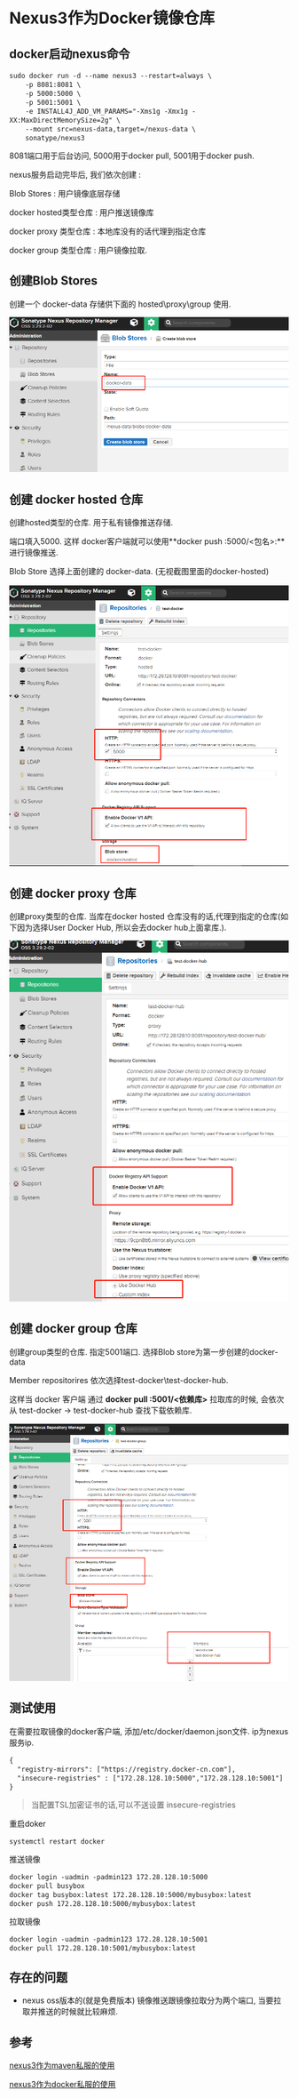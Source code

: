 # Nexus3作为Docker镜像仓库



## docker启动nexus命令

```shell
sudo docker run -d --name nexus3 --restart=always \
    -p 8081:8081 \
    -p 5000:5000 \
    -p 5001:5001 \
    -e INSTALL4J_ADD_VM_PARAMS="-Xms1g -Xmx1g -XX:MaxDirectMemorySize=2g" \
    --mount src=nexus-data,target=/nexus-data \
    sonatype/nexus3
```

8081端口用于后台访问, 5000用于docker pull, 5001用于docker push.



nexus服务启动完毕后, 我们依次创建 :

Blob Stores : 用户镜像底层存储

docker hosted类型仓库 : 用户推送镜像库

docker proxy 类型仓库 : 本地库没有的话代理到指定仓库

docker group 类型仓库 : 用户镜像拉取. 



## 创建Blob Stores

创建一个 docker-data 存储供下面的 hosted\proxy\group 使用.

![image-20210319161657887](nexus_docker_repo/image-20210319161657887.png)

##  创建 docker hosted 仓库

创建hosted类型的仓库.  用于私有镜像推送存储. 

端口填入5000.  这样 docker客户端就可以使用**docker push <IP>:5000/<包名>:<TAG>**进行镜像推送.

Blob Store 选择上面创建的 docker-data.  (无视截图里面的docker-hosted)

![image-20210319161932060](nexus_docker_repo/image-20210319161932060.png)

## 创建 docker proxy 仓库

创建proxy类型的仓库.  当库在docker hosted 仓库没有的话,代理到指定的仓库(如下因为选择User Docker Hub, 所以会去docker hub上面拿库.).

![image-20210319162033785](nexus_docker_repo/image-20210319162033785.png)

## 创建 docker group 仓库

创建group类型的仓库.  指定5001端口. 选择Blob store为第一步创建的docker-data

Member repositorires 依次选择test-docker\test-docker-hub. 

这样当 docker 客户端 通过 **docker pull <ip>:5001/<依赖库>**  拉取库的时候, 会依次从 test-docker -> test-docker-hub 查找下载依赖库.

![image-20210319162137988](nexus_docker_repo/image-20210319162137988.png)

## 测试使用

在需要拉取镜像的docker客户端, 添加/etc/docker/daemon.json文件. ip为nexus服务ip.

```
{
  "registry-mirrors": ["https://registry.docker-cn.com"],
  "insecure-registries" : ["172.28.128.10:5000","172.28.128.10:5001"]
}

```

> 当配置TSL加密证书的话,可以不送设置 insecure-registries

重启doker

```
systemctl restart docker
```

推送镜像

```
docker login -uadmin -padmin123 172.28.128.10:5000
docker pull busybox
docker tag busybox:latest 172.28.128.10:5000/mybusybox:latest
docker push 172.28.128.10:5000/mybusybox:latest
```

拉取镜像

```
docker login -uadmin -padmin123 172.28.128.10:5001
docker pull 172.28.128.10:5001/mybusybox:latest
```



## 存在的问题

- nexus oss版本的(就是免费版本) 镜像推送跟镜像拉取分为两个端口, 当要拉取并推送的时候就比较麻烦. 

## 参考

[nexus3作为maven私服的使用](https://blog.csdn.net/wc1695040842/article/details/102575686)

[nexus3作为docker私服的使用](https://blog.csdn.net/wc1695040842/article/details/103926554)

